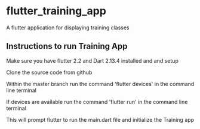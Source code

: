 # flutter_training_app

A flutter application for displaying training classes

## Instructions to run Training App

Make sure you have flutter 2.2 and Dart 2.13.4  installed and and setup

Clone the source code from github 

Within the master branch run the command 'flutter devices' in the command line terminal 

If devices are available run the command 'flutter run' in the command line terminal

This will prompt flutter to run the main.dart file and initialize the Training app 


